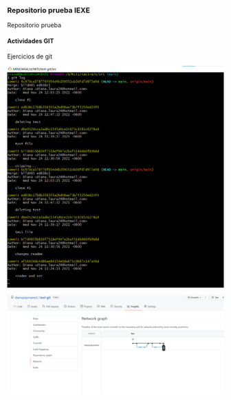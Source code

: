 ### Repositorio prueba IEXE

Repositorio prueba 

 #### Actividades GIT
 
 Ejercicios de git


![](https://github.com/dianapajonarest/master/blob/main/gitlog.png)

![](https://github.com/dianapajonarest/master/blob/main/network.png)
